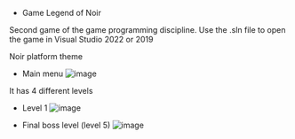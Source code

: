 * Game Legend of Noir

Second game of the game programming discipline. Use the .sln file to open the game in Visual Studio 2022 or 2019

Noir platform theme

* Main menu
![image](https://user-images.githubusercontent.com/65680799/197839596-3f0d0e21-d93c-4a7b-9219-31bb64b60b01.png)

It has 4 different levels

* Level 1
![image](https://user-images.githubusercontent.com/65680799/197839748-c5406c95-9572-49e7-a8b3-960d402ae86e.png)

* Final boss level (level 5)
![image](https://user-images.githubusercontent.com/65680799/197839883-b67c9a57-2d67-47cf-baec-e69886cfbc47.png)
